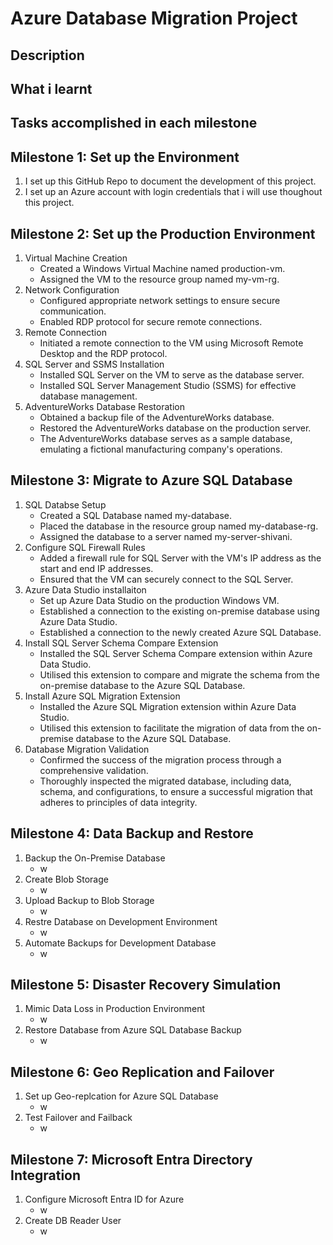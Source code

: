 # Azure Database Migration Project #  

## Description ##  


## What i learnt ##  


## Tasks accomplished in each milestone ##  
## Milestone 1: Set up the Environment ##
1. I set up this GitHub Repo to document the development of this project.
2.  I set up an Azure account with login credentials that i will use thoughout this project.  


## Milestone 2: Set up the Production Environment ##
1. Virtual Machine Creation
    - Created a Windows Virtual Machine named production-vm.
    - Assigned the VM to the resource group named my-vm-rg.
2. Network Configuration
    - Configured appropriate network settings to ensure secure communication.
    - Enabled RDP protocol for secure remote connections.
3. Remote Connection
    - Initiated a remote connection to the VM using Microsoft Remote Desktop and the RDP protocol.
4. SQL Server and SSMS Installation
    - Installed SQL Server on the VM to serve as the database server.
    - Installed SQL Server Management Studio (SSMS) for effective database management.
5. AdventureWorks Database Restoration
    - Obtained a backup file of the AdventureWorks database.
    - Restored the AdventureWorks database on the production server.
    - The AdventureWorks database serves as a sample database, emulating a fictional manufacturing company's operations.

## Milestone 3: Migrate to Azure SQL Database ##
1. SQL Databse Setup
    - Created a SQL Database named my-database.
    - Placed the database in the resource group named my-database-rg.
    - Assigned the database to a server named my-server-shivani.
2. Configure SQL Firewall Rules
    - Added a firewall rule for SQL Server with the VM's IP address as the start and end IP addresses.
    - Ensured that the VM can securely connect to the SQL Server.
3. Azure Data Studio installaiton
    - Set up Azure Data Studio on the production Windows VM.
    - Established a connection to the existing on-premise database using Azure Data Studio.
    - Established a connection to the newly created Azure SQL Database.
4. Install SQL Server Schema Compare Extension
    - Installed the SQL Server Schema Compare extension within Azure Data Studio.
    - Utilised this extension to compare and migrate the schema from the on-premise database to the Azure SQL Database.
5. Install Azure SQL Migration Extension
    - Installed the Azure SQL Migration extension within Azure Data Studio.
    - Utilised this extension to facilitate the migration of data from the on-premise database to the Azure SQL Database.
6. Database Migration Validation
    - Confirmed the success of the migration process through a comprehensive validation.
    - Thoroughly inspected the migrated database, including data, schema, and configurations, to ensure a successful migration that adheres to principles of data integrity.

 ## Milestone 4: Data Backup and Restore ##
1. Backup the On-Premise Database
    - w
2. Create Blob Storage
    - w
3. Upload Backup to Blob Storage
    - w
4. Restre Database on Development Environment
    - w
5. Automate Backups for Development Database
    - w

## Milestone 5: Disaster Recovery Simulation ##
1. Mimic Data Loss in Production Environment
    - w
2. Restore Database from Azure SQL Database Backup
    - w

## Milestone 6: Geo Replication and Failover ##
1. Set up Geo-replcation for Azure SQL Database
    - w
2. Test Failover and Failback
    - w

## Milestone 7: Microsoft Entra Directory Integration ##
1. Configure Microsoft Entra ID for Azure
    - w
2. Create DB Reader User
    - w
